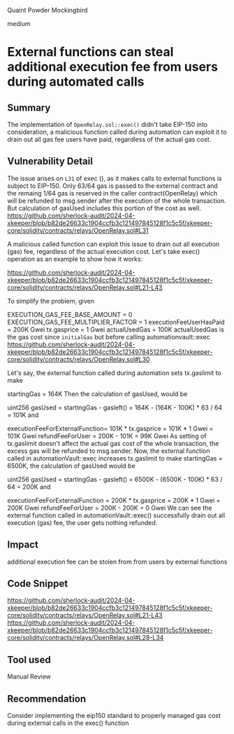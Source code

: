 Quaint Powder Mockingbird

medium

# External functions can steal additional execution fee from users during automated calls

## Summary
The implementation of `OpenRelay.sol::exec()` didn't take EIP-150 into consideration, a malicious function called during automation can exploit it to drain out all gas fee users have paid, regardless of the actual gas cost.
## Vulnerability Detail
The issue arises on `L31` of exec (), as it makes calls to external functions is subject to EIP-150.
Only 63/64 gas is passed to the external contract and the remaing 1/64 gas is reserved in the caller contract(OpenRelay) which will be refunded to msg.sender after the execution of the whole transaction. But calculation of gasUsed  includes this portion of the cost as well.
https://github.com/sherlock-audit/2024-04-xkeeper/blob/b82de26633c1904ccfb3c121497845128f1c5c5f/xkeeper-core/solidity/contracts/relays/OpenRelay.sol#L31

A malicious called function can exploit this issue to drain out all execution (gas) fee, regardless of the actual execution cost.
Let's take exec() operation as an example to show how it works:

https://github.com/sherlock-audit/2024-04-xkeeper/blob/b82de26633c1904ccfb3c121497845128f1c5c5f/xkeeper-core/solidity/contracts/relays/OpenRelay.sol#L21-L43

To simplify the problem, given

EXECUTION_GAS_FEE_BASE_AMOUNT = 0
EXECUTION_GAS_FEE_MULTIPLIER_FACTOR = 1
executionFeeUserHasPaid = 200K Gwei
tx.gasprice = 1 Gwei
actualUsedGas = 100K
actualUsedGas is the gas cost since `initialGas` but before calling automationvault::exec
https://github.com/sherlock-audit/2024-04-xkeeper/blob/b82de26633c1904ccfb3c121497845128f1c5c5f/xkeeper-core/solidity/contracts/relays/OpenRelay.sol#L30

Let's say, the external function called during automation sets tx.gaslimit to make

startingGas = 164K
Then the calculation of gasUsed, would be

uint256 gasUsed = startingGas - gasleft() = 164K - (164K - 100K) * 63 / 64 = 101K
and

executionFeeForExternalFunction= 101K * tx.gasprice = 101K * 1 Gwei = 101K Gwei
refundFeeForUser = 200K - 101K = 99K Gwei
As setting of tx.gaslimit doesn't affect the actual gas cost of the whole transaction, the excess gas will be refunded to msg.sender. Now, the external function called in automationVault::exec increases tx.gaslimit to make startingGas = 6500K, the calculation of gasUsed would be

uint256 gasUsed = startingGas - gasleft() = 6500K - (6500K - 100K) * 63 / 64 = 200K
and

executionFeeForExternalFunction = 200K * tx.gasprice = 200K * 1 Gwei = 200K Gwei
refundFeeForUser = 200K - 200K = 0 Gwei
We can see the external function called in automationVault::exec() successfully drain out all execution (gas) fee, the user gets nothing refunded.

## Impact
 additional execution fee can be stolen from from users by external functions
## Code Snippet
https://github.com/sherlock-audit/2024-04-xkeeper/blob/b82de26633c1904ccfb3c121497845128f1c5c5f/xkeeper-core/solidity/contracts/relays/OpenRelay.sol#L21-L43
https://github.com/sherlock-audit/2024-04-xkeeper/blob/b82de26633c1904ccfb3c121497845128f1c5c5f/xkeeper-core/solidity/contracts/relays/OpenRelay.sol#L28-L34

## Tool used

Manual Review

## Recommendation
Consider implementing the eip150 standard to properly managed gas cost during external calls in the exec() function